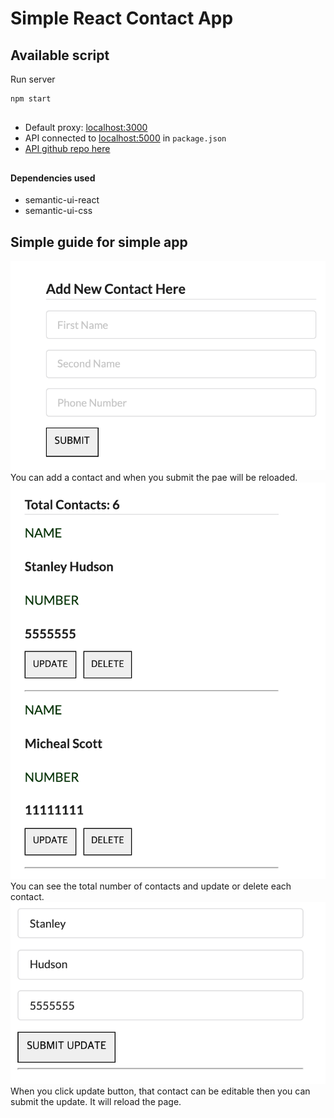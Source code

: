 # Simple React Contact App

## Available script
 Run server 
``` bash 
npm start
```
##
* Default proxy: [localhost:3000](localhost:3000)
* API connected to [localhost:5000](localhost:5000) in ```package.json```
* [API github repo here](https://github.com/poianakim/contact_api)

##
#### Dependencies used
* semantic-ui-react
* semantic-ui-css

## Simple guide for simple app
![Contact add form](img/contact_add_form.png)
You can add a contact and when you submit the pae will be reloaded.
![Contact list](img/contact_list.png)
You can see the total number of contacts and update or delete each contact.
![Contact update form](img/update_submit.png)
When you click update button, that contact can be editable then you can submit the update. 
It will reload the page.


